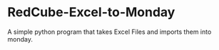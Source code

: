 # RedCube-Excel-to-Monday
A simple python program that takes Excel Files and imports them into monday.
